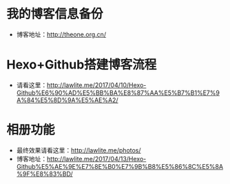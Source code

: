 # 我的博客信息备份
- 博客地址：http://theone.org.cn/

# Hexo+Github搭建博客流程
- 请看这里：http://lawlite.me/2017/04/10/Hexo-Github%E6%90%AD%E5%BB%BA%E8%87%AA%E5%B7%B1%E7%9A%84%E5%8D%9A%E5%AE%A2/
# 相册功能
- 最终效果请看这里：http://lawlite.me/photos/
- 博客地址：http://lawlite.me/2017/04/13/Hexo-Github%E5%AE%9E%E7%8E%B0%E7%9B%B8%E5%86%8C%E5%8A%9F%E8%83%BD/

